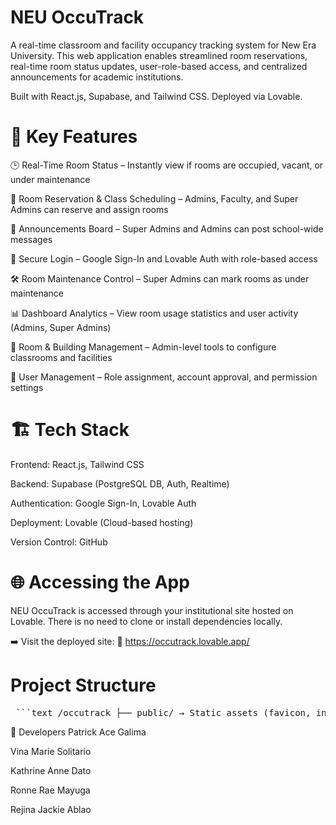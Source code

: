 # NEU OccuTrack 
A real-time classroom and facility occupancy tracking system for New Era University. This web application enables streamlined room reservations, real-time room status updates, user-role-based access, and centralized announcements for academic institutions.

Built with React.js, Supabase, and Tailwind CSS. Deployed via Lovable.

# 📌 Key Features
🕒 Real-Time Room Status – Instantly view if rooms are occupied, vacant, or under maintenance

📅 Room Reservation & Class Scheduling – Admins, Faculty, and Super Admins can reserve and assign rooms

📢 Announcements Board – Super Admins and Admins can post school-wide messages

🔐 Secure Login – Google Sign-In and Lovable Auth with role-based access

🛠️ Room Maintenance Control – Super Admins can mark rooms as under maintenance

📊 Dashboard Analytics – View room usage statistics and user activity (Admins, Super Admins)

🏢 Room & Building Management – Admin-level tools to configure classrooms and facilities

👥 User Management – Role assignment, account approval, and permission settings

# 🏗️ Tech Stack
Frontend: React.js, Tailwind CSS

Backend: Supabase (PostgreSQL DB, Auth, Realtime)

Authentication: Google Sign-In, Lovable Auth

Deployment: Lovable (Cloud-based hosting)

Version Control: GitHub

# 🌐 Accessing the App
NEU OccuTrack is accessed through your institutional site hosted on Lovable. There is no need to clone or install dependencies locally.

➡️ Visit the deployed site:
🔗 https://occutrack.lovable.app/

# Project Structure
<pre> ```text /occutrack ├── public/ → Static assets (favicon, index.html, etc.) ├── src/ → Application source code │ ├── components/ → Reusable React components │ ├── pages/ → Route-based views (Dashboard, Login, etc.) │ ├── services/ → API calls and Supabase logic │ ├── hooks/ → Custom React hooks │ ├── context/ → Auth and role context providers │ ├── utils/ → Helper functions and utilities │ ├── App.tsx → Root component │ └── index.tsx → Entry point ├── .env → Environment variables (not pushed to GitHub) ├── tailwind.config.js → Tailwind configuration ├── package.json → Dependencies and scripts └── README.md → Project documentation ``` </pre>

👥 Developers
Patrick Ace Galima

Vina Marie Solitario

Kathrine Anne Dato

Ronne Rae Mayuga

Rejina Jackie Ablao



